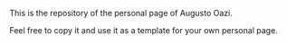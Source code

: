 This is the repository of the personal page of Augusto Oazi.

Feel free to copy it and use it as a template for your own personal page.